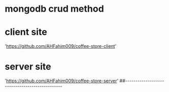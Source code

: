 # mongodb crud method

# client site
'https://github.com/AHFahim009/coffee-store-client'

# server site
'https://github.com/AHFahim009/coffee-store-server'
##-----------------------------------------------

